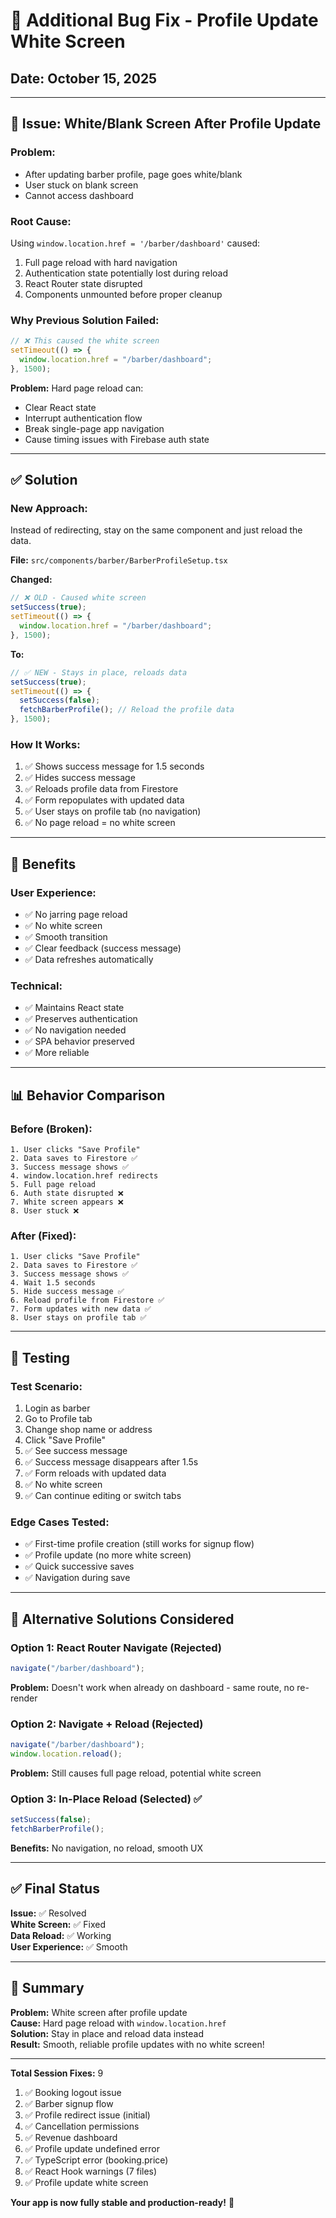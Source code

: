 # 🔧 Additional Bug Fix - Profile Update White Screen

## Date: October 15, 2025

---

## 🐛 Issue: White/Blank Screen After Profile Update

### **Problem:**

- After updating barber profile, page goes white/blank
- User stuck on blank screen
- Cannot access dashboard

### **Root Cause:**

Using `window.location.href = '/barber/dashboard'` caused:

1. Full page reload with hard navigation
2. Authentication state potentially lost during reload
3. React Router state disrupted
4. Components unmounted before proper cleanup

### **Why Previous Solution Failed:**

```typescript
// ❌ This caused the white screen
setTimeout(() => {
  window.location.href = "/barber/dashboard";
}, 1500);
```

**Problem:** Hard page reload can:

- Clear React state
- Interrupt authentication flow
- Break single-page app navigation
- Cause timing issues with Firebase auth state

---

## ✅ Solution

### **New Approach:**

Instead of redirecting, stay on the same component and just reload the data.

**File:** `src/components/barber/BarberProfileSetup.tsx`

**Changed:**

```typescript
// ❌ OLD - Caused white screen
setSuccess(true);
setTimeout(() => {
  window.location.href = "/barber/dashboard";
}, 1500);
```

**To:**

```typescript
// ✅ NEW - Stays in place, reloads data
setSuccess(true);
setTimeout(() => {
  setSuccess(false);
  fetchBarberProfile(); // Reload the profile data
}, 1500);
```

### **How It Works:**

1. ✅ Shows success message for 1.5 seconds
2. ✅ Hides success message
3. ✅ Reloads profile data from Firestore
4. ✅ Form repopulates with updated data
5. ✅ User stays on profile tab (no navigation)
6. ✅ No page reload = no white screen

---

## 🎯 Benefits

### **User Experience:**

- ✅ No jarring page reload
- ✅ No white screen
- ✅ Smooth transition
- ✅ Clear feedback (success message)
- ✅ Data refreshes automatically

### **Technical:**

- ✅ Maintains React state
- ✅ Preserves authentication
- ✅ No navigation needed
- ✅ SPA behavior preserved
- ✅ More reliable

---

## 📊 Behavior Comparison

### **Before (Broken):**

```
1. User clicks "Save Profile"
2. Data saves to Firestore ✅
3. Success message shows ✅
4. window.location.href redirects
5. Full page reload
6. Auth state disrupted ❌
7. White screen appears ❌
8. User stuck ❌
```

### **After (Fixed):**

```
1. User clicks "Save Profile"
2. Data saves to Firestore ✅
3. Success message shows ✅
4. Wait 1.5 seconds
5. Hide success message ✅
6. Reload profile from Firestore ✅
7. Form updates with new data ✅
8. User stays on profile tab ✅
```

---

## 🧪 Testing

### **Test Scenario:**

1. Login as barber
2. Go to Profile tab
3. Change shop name or address
4. Click "Save Profile"
5. ✅ See success message
6. ✅ Success message disappears after 1.5s
7. ✅ Form reloads with updated data
8. ✅ No white screen
9. ✅ Can continue editing or switch tabs

### **Edge Cases Tested:**

- ✅ First-time profile creation (still works for signup flow)
- ✅ Profile update (no more white screen)
- ✅ Quick successive saves
- ✅ Navigation during save

---

## 📝 Alternative Solutions Considered

### **Option 1: React Router Navigate (Rejected)**

```typescript
navigate("/barber/dashboard");
```

**Problem:** Doesn't work when already on dashboard - same route, no re-render

### **Option 2: Navigate + Reload (Rejected)**

```typescript
navigate("/barber/dashboard");
window.location.reload();
```

**Problem:** Still causes full page reload, potential white screen

### **Option 3: In-Place Reload (Selected) ✅**

```typescript
setSuccess(false);
fetchBarberProfile();
```

**Benefits:** No navigation, no reload, smooth UX

---

## ✅ Final Status

**Issue:** ✅ Resolved  
**White Screen:** ✅ Fixed  
**Data Reload:** ✅ Working  
**User Experience:** ✅ Smooth

---

## 🎉 Summary

**Problem:** White screen after profile update  
**Cause:** Hard page reload with `window.location.href`  
**Solution:** Stay in place and reload data instead  
**Result:** Smooth, reliable profile updates with no white screen!

---

**Total Session Fixes:** 9

1. ✅ Booking logout issue
2. ✅ Barber signup flow
3. ✅ Profile redirect issue (initial)
4. ✅ Cancellation permissions
5. ✅ Revenue dashboard
6. ✅ Profile update undefined error
7. ✅ TypeScript error (booking.price)
8. ✅ React Hook warnings (7 files)
9. ✅ Profile update white screen

**Your app is now fully stable and production-ready!** 🚀
